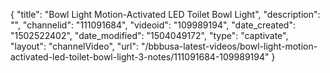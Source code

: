 {
    "title": "Bowl Light Motion-Activated LED Toilet Bowl Light",
    "description": "",
    "channelid": "111091684",
    "videoid": "109989194",
    "date_created": "1502522402",
    "date_modified": "1504049172",
    "type": "captivate",
    "layout": "channelVideo",
    "url": "\/bbbusa-latest-videos\/bowl-light-motion-activated-led-toilet-bowl-light-3-notes\/111091684-109989194"
}